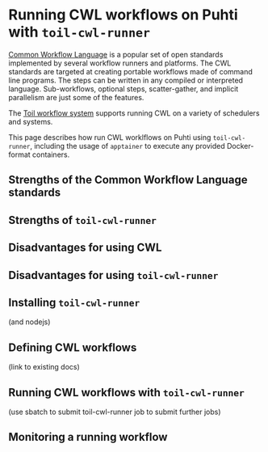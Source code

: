 # Running CWL workflows on Puhti with `toil-cwl-runner`

[Common Workflow Language](https://www.commonwl.org/) is a popular set of open standards implemented by several workflow runners and platforms.
The CWL standards are targeted at creating portable workflows made of command line programs. The steps can be written in any compiled or interpreted language.
Sub-workflows, optional steps, scatter-gather, and implicit parallelism are just some of the features.

The [Toil workflow system](https://toil.ucsc-cgl.org/) supports running CWL on a variety of schedulers and systems.

This page describes how run CWL worklflows on Puhti using `toil-cwl-runner`, including the usage of `apptainer` to execute any provided Docker-format containers.

## Strengths of the Common Workflow Language standards

## Strengths of `toil-cwl-runner`

## Disadvantages for using CWL

## Disadvantages for using `toil-cwl-runner`

## Installing `toil-cwl-runner`

(and nodejs)

## Defining CWL workflows

(link to existing docs)

## Running CWL workflows with `toil-cwl-runner`

(use sbatch to submit toil-cwl-runner job to submit further jobs)

## Monitoring a running workflow
